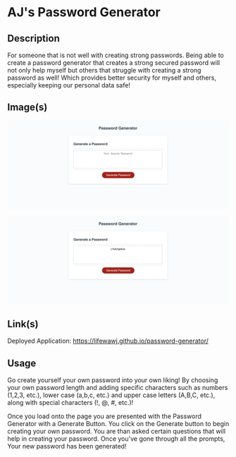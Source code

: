 # AJ's Password Generator

## Description

For someone that is not well with creating strong passwords. Being able to create a password generator that creates a strong secured password will not only help myself but others that struggle with creating a strong password as well! Which provides better security for myself and others, especially keeping our personal data safe!

## Image(s)
![Password Generator IMG (before)](images/start.png)

![Password Generator IMG (after)](images/generated_password.png)

## Link(s)
Deployed Application: https://lifewawj.github.io/password-generator/


## Usage
Go create yourself your own password into your own liking! By choosing your own password length and adding specific characters such as numbers (1,2,3, etc.), lower case (a,b,c, etc.) and upper case letters (A,B,C, etc.), along with special characters (!, @, #, etc.)!

Once you load onto the page you are presented with the Password Generator with a Generate Button.
You click on the Generate button to begin creating your own password.
You are than asked certain questions that will help in creating your password.
Once you've gone through all the prompts,
Your new password has been generated!
